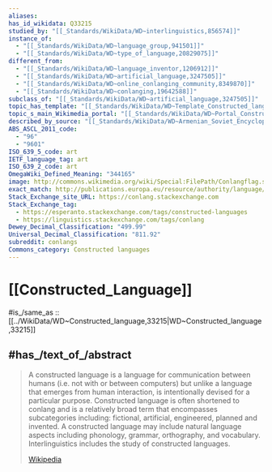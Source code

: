 ```yaml
---
aliases:
has_id_wikidata: Q33215
studied_by: "[[_Standards/WikiData/WD~interlinguistics,856574]]"
instance_of:
  - "[[_Standards/WikiData/WD~language_group,941501]]"
  - "[[_Standards/WikiData/WD~type_of_language,20829075]]"
different_from:
  - "[[_Standards/WikiData/WD~language_inventor,1206912]]"
  - "[[_Standards/WikiData/WD~artificial_language,3247505]]"
  - "[[_Standards/WikiData/WD~online_conlanging_community,8349870]]"
  - "[[_Standards/WikiData/WD~conlanging,19642588]]"
subclass_of: "[[_Standards/WikiData/WD~artificial_language,3247505]]"
topic_has_template: "[[_Standards/WikiData/WD~Template_Constructed_languages,6274104]]"
topic_s_main_Wikimedia_portal: "[[_Standards/WikiData/WD~Portal_Constructed_languages,14614960]]"
described_by_source: "[[_Standards/WikiData/WD~Armenian_Soviet_Encyclopedia,_vol._2,124737604]]"
ABS_ASCL_2011_code:
  - "96"
  - "9601"
ISO_639_5_code: art
IETF_language_tag: art
ISO_639_2_code: art
OmegaWiki_Defined_Meaning: "344165"
image: http://commons.wikimedia.org/wiki/Special:FilePath/Conlangflag.svg
exact_match: http://publications.europa.eu/resource/authority/language/ART
Stack_Exchange_site_URL: https://conlang.stackexchange.com
Stack_Exchange_tag:
  - https://esperanto.stackexchange.com/tags/constructed-languages
  - https://linguistics.stackexchange.com/tags/conlang
Dewey_Decimal_Classification: "499.99"
Universal_Decimal_Classification: "811.92"
subreddit: conlangs
Commons_category: Constructed languages
---
```


# [[Constructed_Language]] 

#is_/same_as :: [[../WikiData/WD~Constructed_language,33215|WD~Constructed_language,33215]] 

## #has_/text_of_/abstract 

> A constructed language is a language for communication between humans 
> (i.e. not with or between computers) but unlike a language that emerges from human interaction, is intentionally devised for a particular purpose. Constructed language is often shortened to conlang and is a relatively broad term that encompasses subcategories including: fictional, artificial, engineered, planned and invented. A constructed language may include natural language aspects including phonology, grammar, orthography, and vocabulary. Interlinguistics includes the study of constructed languages.
>
> [Wikipedia](https://en.wikipedia.org/wiki/Constructed%20language) 

